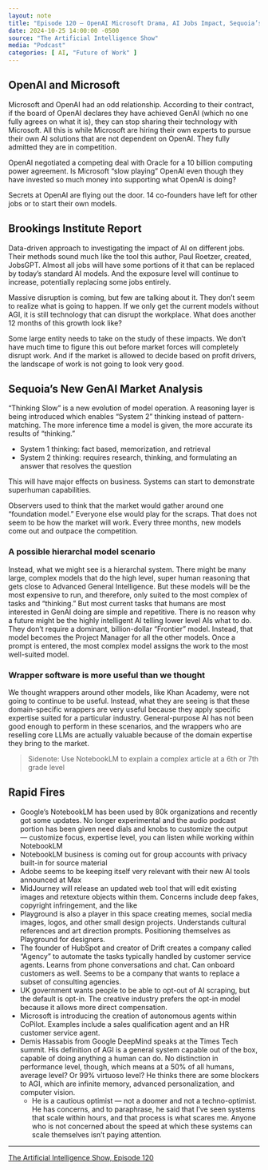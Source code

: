 ```yaml
---
layout: note
title: "Episode 120 — OpenAI Microsoft Drama, AI Jobs Impact, Sequoia’s New GenAI Market Analysis, NotebookLM updates, Adobe Max"
date: 2024-10-25 14:00:00 -0500
source: "The Artificial Intelligence Show"
media: "Podcast"
categories: [ AI, "Future of Work" ]
---
```


## OpenAI and Microsoft

Microsoft and OpenAI had an odd relationship. According to their contract, if the board of OpenAI declares they have achieved GenAI (which no one fully agrees on what it is), they can stop sharing their technology with Microsoft. All this is while Microsoft are hiring their own experts to pursue their own AI solutions that are not dependent on OpenAI. They fully admitted they are in competition.

OpenAI negotiated a competing deal with Oracle for a 10 billion computing power agreement. Is Microsoft “slow playing” OpenAI even though they have invested so much money into supporting what OpenAI is doing?

Secrets at OpenAI are flying out the door. 14 co-founders have left for other jobs or to start their own models.

## Brookings Institute Report

Data-driven approach to investigating the impact of AI on different jobs. Their methods sound much like the tool this author, Paul Roetzer, created, JobsGPT. Almost all jobs will have some portions of it that can be replaced by today’s standard AI models. And the exposure level will continue to increase, potentially replacing some jobs entirely.

Massive disruption is coming, but few are talking about it. They don’t seem to realize what is going to happen. If we only get the current models without AGI, it is still technology that can disrupt the workplace. What does another 12 months of this growth look like?

Some large entity needs to take on the study of these impacts. We don’t have much time to figure this out before market forces will completely disrupt work. And if the market is allowed to decide based on profit drivers, the landscape of work is not going to look very good.

## Sequoia’s New GenAI Market Analysis

“Thinking Slow” is a new evolution of model operation. A reasoning layer is being introduced which enables “System 2” thinking instead of pattern-matching. The more inference time a model is given, the more accurate its results of “thinking.”

+ System 1 thinking: fact based, memorization, and retrieval
+ System 2 thinking: requires research, thinking, and formulating an answer that resolves the question

This will have major effects on business. Systems can start to demonstrate superhuman capabilities.

Observers used to think that the market would gather around one “foundation model.” Everyone else would play for the scraps. That does not seem to be how the market will work. Every three months, new models come out and outpace the competition.

### A possible hierarchal model scenario

Instead, what we might see is a hierarchal system. There might be many large, complex models that do the high level, super human reasoning that gets close to Advanced General Intelligence. But these models will be the most expensive to run, and therefore, only suited to the most complex of tasks and “thinking.” But most current tasks that humans are most interested in GenAI doing are simple and repetitive. There is no reason why a future might be the highly intelligent AI telling lower level AIs what to do. They don’t require a dominant, billion-dollar “Frontier” model. Instead, that model becomes the Project Manager for all the other models. Once a prompt is entered, the most complex model assigns the work to the most well-suited model.

### Wrapper software is more useful than we thought

We thought wrappers around other models, like Khan Academy, were not going to continue to be useful. Instead, what they are seeing is that these domain-specific wrappers are very useful because they apply specific expertise suited for a particular industry. General-purpose AI has not been good enough to perform in these scenarios, and the wrappers who are reselling core LLMs are actually valuable because of the domain expertise they bring to the market.

> Sidenote: Use NotebookLM to explain a complex article at a 6th or 7th grade level

## Rapid Fires

+ Google’s NotebookLM has been used by 80k organizations and recently got some updates. No longer experimental and the audio podcast portion has been given need dials and knobs to customize the output — customize focus, expertise level, you can listen while working within NotebookLM
+ NotebookLM business is coming out for group accounts with privacy built-in for source material
+ Adobe seems to be keeping itself very relevant with their new AI tools announced at Max
+ MidJourney will release an updated web tool that will edit existing images and retexture objects within them. Concerns include deep fakes, copyright infringement, and the like
+ Playground is also a player in this space creating memes, social media images, logos, and other small design projects. Understands cultural references and art direction prompts. Positioning themselves as Playground for designers.
+ The founder of HubSpot and creator of Drift creates a company called “Agency” to automate the tasks typically handled by customer service agents. Learns from phone conversations and chat. Can onboard customers as well. Seems to be a company that wants to replace a subset of consulting agencies.
+ UK government wants people to be able to opt-out of AI scraping, but the default is opt-in. The creative industry prefers the opt-in model because it allows more direct compensation.
+ Microsoft is introducing the creation of autonomous agents within CoPilot. Examples include a sales qualification agent and an HR customer service agent.
+ Demis Hassabis from Google DeepMind speaks at the Times Tech summit. His definition of AGI is a general system capable out of the box, capable of doing anything a human can do. No distinction in performance level, though, which means at a 50% of all humans, average level? Or 99% virtuoso level? He thinks there are some blockers to AGI, which are infinite memory, advanced personalization, and computer vision.
  + He is a cautious optimist — not a doomer and not a techno-optimist. He has concerns, and to paraphrase, he said that I’ve seen systems that scale within hours, and that process is what scares me. Anyone who is not concerned about the speed at which these systems can scale themselves isn’t paying attention.

***

[The Artificial Intelligence Show, Episode 120](https://podcasts.apple.com/us/podcast/openai-microsoft-drama-major-study-on-ai-job-impact/id1548733275?i=1000673986921)
